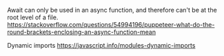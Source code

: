 Await can only be used in an async function, and therefore can't be at the root level of a file.
https://stackoverflow.com/questions/54994196/puppeteer-what-do-the-round-brackets-enclosing-an-async-function-mean

Dynamic imports
https://javascript.info/modules-dynamic-imports